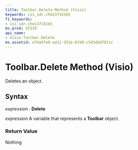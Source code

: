 ```yaml
---
title: Toolbar.Delete Method (Visio)
keywords: vis_sdr.chm13716165
f1_keywords:
- vis_sdr.chm13716165
ms.prod: VISIO
api_name:
- Visio.Toolbar.Delete
ms.assetid: e7da5fe0-ad12-352e-67d9-c545ddd7011c
---
```



# Toolbar.Delete Method (Visio)

Deletes an object.


## Syntax

 _expression_ . **Delete**

 _expression_ A variable that represents a **Toolbar** object.


### Return Value

Nothing


